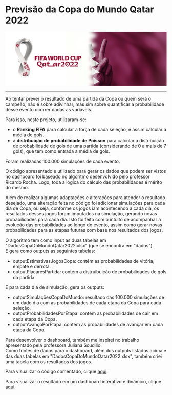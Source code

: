 # Previsão da Copa do Mundo Qatar 2022

![Screenshot](world-cup-2022-banner-template-design.jpg)

---

Ao tentar prever o resultado de uma partida da Copa ou quem será o campeão, não é sobre adivinhar, mas sim sobre quantificar a probabilidade desse evento ocorrer dadas as variáveis.

Para isso, neste projeto, utilizaram-se:
* o **Ranking FIFA** para calcular a força de cada seleção, e assim calcular a média de gols.
* a **distribuição de probabilidade de Poisson** para calcular a distribuição de probabilidade de gols de uma partida (considerando de 0 a mais de 7 gols), que tem como entrada a média de gols.


Foram realizadas 100.000 simulações de cada evento. 

O código apresentado e utilizado para gerar os dados que podem ser vistos no dashboard foi baseado no algoritmo desenvolvido pelo professor Ricardo Rocha. Logo, toda a lógica do cálculo das probabilidades é mérito do mesmo. 

Além de realizar algumas adaptações e alterações para atender o resultado desejado, uma alteração feita no código foi adicionar simulações para cada dia de Copa, ou seja, conforme os jogos iam acontecendo a cada dia, os resultados desses jogos foram imputados na simulação, gerando novas probabilidades para cada dia. Isto foi feito com o intuito de acompanhar a evolução das probabilidades ao longo do evento, assim como gerar novas probabilidades para as etapas futuras com base nos resultados dos jogos. 

O algoritmo tem como input as duas tabelas em "DadosCopaDoMundoQatar2022.xlsx" (que se encontra em "dados"). <br>
E gera como outputs as seguintes tabelas: 
* outputEstimativasJogosCopa: contém as probabilidades de vitória, empate e derrota. 
* outputPlacaresPartida: contém a distruibuição de probabilidades de gols da partida.  

E para cada dia de simulação, gera os outputs:
* outputSimulaçõesCopaDoMundo: resultado das 100.000 simulações de um dado dia com as probabilidades de cada etapa da Copa para cada seleção. 
* outputProbabilidadesPorEtapa: contém as probabilidades de cair em cada etapa da Copa.
* outputAvançoPorEtapa: contém as probabilidades de avançar em cada etapa da Copa.

Para desenvolver o dashboard, também me inspirei no trabalho apresentado pela professora Juliana Scudilio. <br>
Como fontes de dados para o dashboard, além dos outputs listados acima e das duas tabelas em "DadosCopaDoMundoQatar2022.xlsx", também criei uma tabela com os resultados dos jogos. 

Para visualizar o código comentado, clique [aqui]( https://github.com/adriana-takahagui/copa-mundo-2022/blob/main/Minicurso_FLAI_Data_Science_na_Copa_do_Mundo_Qatar_2022_v2.ipynb ). 

Para visualizar o resultado em um dashboard interativo e dinâmico, clique [aqui]( https://app.powerbi.com/view?r=eyJrIjoiMTAyMTkyYmEtODIwMi00ZTEwLTkzMzktYTk1MTM5OWMyMjAxIiwidCI6IjgxMTFjMzgxLThjM2EtNDNkMS05ODc4LTA5ZjAzZGQ0N2Y1NiJ9 ).


